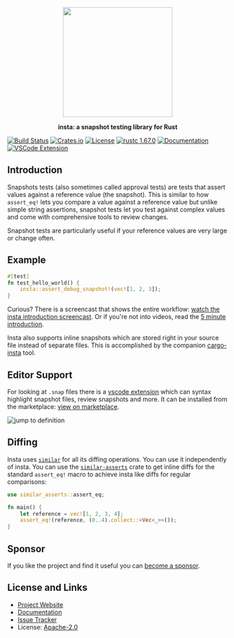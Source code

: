 <div align="center">
 <img src="https://github.com/mitsuhiko/insta/blob/master/assets/logo.png?raw=true" width="250" height="250">
 <p><strong>insta: a snapshot testing library for Rust</strong></p>
</div>

[![Build Status](https://github.com/mitsuhiko/insta/workflows/Tests/badge.svg?branch=master)](https://github.com/mitsuhiko/insta/actions?query=workflow%3ATests)
[![Crates.io](https://img.shields.io/crates/d/insta.svg)](https://crates.io/crates/insta)
[![License](https://img.shields.io/github/license/mitsuhiko/insta)](https://github.com/mitsuhiko/insta/blob/master/LICENSE)
[![rustc 1.67.0](https://img.shields.io/badge/rust-1.67.0%2B-orange.svg)](https://img.shields.io/badge/rust-1.67.0%2B-orange.svg)
[![Documentation](https://docs.rs/insta/badge.svg)](https://docs.rs/insta)
[![VSCode Extension](https://img.shields.io/visual-studio-marketplace/v/mitsuhiko.insta?label=vscode%20extension)](https://marketplace.visualstudio.com/items?itemName=mitsuhiko.insta)

## Introduction

Snapshots tests (also sometimes called approval tests) are tests that
assert values against a reference value (the snapshot). This is similar
to how `assert_eq!` lets you compare a value against a reference value but
unlike simple string assertions, snapshot tests let you test against complex
values and come with comprehensive tools to review changes.

Snapshot tests are particularly useful if your reference values are very
large or change often.

## Example

```rust
#[test]
fn test_hello_world() {
    insta::assert_debug_snapshot!(vec![1, 2, 3]);
}
```

Curious? There is a screencast that shows the entire workflow: [watch the insta
introduction screencast](https://www.youtube.com/watch?v=rCHrMqE4JOY&feature=youtu.be).
Or if you're not into videos, read the [5 minute introduction](https://insta.rs/docs/quickstart/).

Insta also supports inline snapshots which are stored right in your source file
instead of separate files. This is accomplished by the companion
[cargo-insta](https://crates.io/crates/cargo-insta) tool.

## Editor Support

For looking at `.snap` files there is a [vscode extension](https://github.com/mitsuhiko/insta/tree/master/vscode-insta)
which can syntax highlight snapshot files, review snapshots and more. It can be installed from the
marketplace: [view on marketplace](https://marketplace.visualstudio.com/items?itemName=mitsuhiko.insta).

![jump to definition](https://raw.githubusercontent.com/mitsuhiko/insta/master/vscode-insta/images/jump-to-definition.gif)

## Diffing

Insta uses [`similar`](https://github.com/mitsuhiko/similar) for all its diffing
operations. You can use it independently of insta. You can use the
[`similar-asserts`](https://github.com/mitsuhiko/similar-asserts) crate to get
inline diffs for the standard `assert_eq!` macro to achieve insta like diffs
for regular comparisons:

```rust
use similar_asserts::assert_eq;

fn main() {
    let reference = vec![1, 2, 3, 4];
    assert_eq!(reference, (0..4).collect::<Vec<_>>());
}
```

## Sponsor

If you like the project and find it useful you can [become a
sponsor](https://github.com/sponsors/mitsuhiko).

## License and Links

- [Project Website](https://insta.rs/)
- [Documentation](https://docs.rs/insta/)
- [Issue Tracker](https://github.com/mitsuhiko/insta/issues)
- License: [Apache-2.0](https://github.com/mitsuhiko/insta/blob/master/LICENSE)

